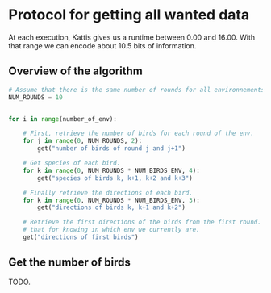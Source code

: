 # Protocol for getting all wanted data

At each execution, Kattis gives us a runtime between 0.00 and 16.00. With that
range we can encode about 10.5 bits of information.


## Overview of the algorithm

```py
# Assume that there is the same number of rounds for all environnements.
NUM_ROUNDS = 10


for i in range(number_of_env):

    # First, retrieve the number of birds for each round of the env.
    for j in range(0, NUM_ROUNDS, 2):
        get("number of birds of round j and j+1")

    # Get species of each bird.
    for k in range(0, NUM_ROUNDS * NUM_BIRDS_ENV, 4):
        get("species of birds k, k+1, k+2 and k+3")

    # Finally retrieve the directions of each bird.
    for k in range(0, NUM_ROUNDS * NUM_BIRDS_ENV, 3):
        get("directions of birds k, k+1 and k+2")

    # Retrieve the first directions of the birds from the first round. We do
    # that for knowing in which env we currently are.
    get("directions of first birds")
```


## Get the number of birds

TODO.
